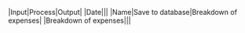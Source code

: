 |Input|Process|Output|
|Date|||
|Name|Save to database|Breakdown of expenses|
|Breakdown of expenses|||
